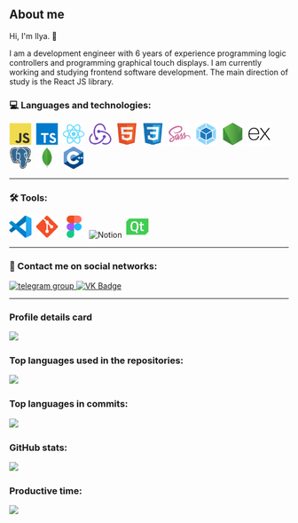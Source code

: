 ## About me
Hi, I'm Ilya. 👋

I am a development engineer with 6 years of experience programming logic controllers and programming graphical touch displays. I am currently working and studying frontend software development. The main direction of study is the React JS library.

### 💻 Languages and technologies:

<div>
  <img src="https://github.com/devicons/devicon/blob/master/icons/javascript/javascript-original.svg" title="javascript" alt="javascript" width="40" height="40"/>&nbsp
  <img src="https://github.com/devicons/devicon/blob/master/icons/typescript/typescript-original.svg" title="javascript" alt="javascript" width="40" height="40"/>&nbsp
  <img src="https://github.com/devicons/devicon/blob/master/icons/react/react-original.svg" title="reactjs" alt="reactjs" width="40" height="40"/>&nbsp
  <img src="https://github.com/devicons/devicon/blob/master/icons/redux/redux-original.svg" title="redux" alt="redux" width="40" height="40"/>&nbsp;
  <img src="https://github.com/devicons/devicon/blob/master/icons/html5/html5-original.svg" title="html5" alt="html5" width="40" height="40"/>&nbsp
  <img src="https://github.com/devicons/devicon/blob/master/icons/css3/css3-original.svg" title="css" alt="css" width="40" height="40"/>&nbsp
  <img src="https://github.com/devicons/devicon/blob/master/icons/sass/sass-original.svg" title="sass/scss" alt="sass/scss" width="40" height="40"/>&nbsp;
  <img src="https://github.com/devicons/devicon/blob/master/icons/webpack/webpack-original.svg" title="webpack" alt="webpack" width="40" height="40"/>&nbsp;
  <img src="https://github.com/devicons/devicon/blob/master/icons/nodejs/nodejs-original.svg" title="nodejs" alt="nodejs" width="40" height="40"/>&nbsp
  <img src="https://github.com/devicons/devicon/blob/master/icons/express/express-original.svg" title="express" alt="express" width="40" height="40"/>&nbsp
  <img src="https://github.com/devicons/devicon/blob/master/icons/postgresql/postgresql-original.svg" title="mongodb" alt="mongodb" width="40" height="40"/>&nbsp
  <img src="https://github.com/devicons/devicon/blob/master/icons/mongodb/mongodb-original.svg" title="mongodb" alt="mongodb" width="40" height="40"/>&nbsp
  <img src="https://github.com/devicons/devicon/blob/master/icons/cplusplus/cplusplus-original.svg" title="C" alt="C" width="40" height="40"/>&nbsp;
</div>

---

### 🛠 Tools:

<div>
  <img src="https://github.com/devicons/devicon/blob/master/icons/vscode/vscode-original.svg" title="figma" alt="figma" width="40" height="40"/>&nbsp;
  <img src="https://github.com/devicons/devicon/blob/master/icons/git/git-original.svg" title="figma" alt="figma" width="40" height="40"/>&nbsp;
  <img src="https://github.com/devicons/devicon/blob/master/icons/figma/figma-original.svg" title="figma" alt="figma" width="40" height="40"/>&nbsp;
  <img src="https://upload.wikimedia.org/wikipedia/commons/c/c2/Postman_%28software%29.png" title="Notion" alt="Notion" width="100" height="40"/>&nbsp;
  <img src="https://github.com/devicons/devicon/blob/master/icons/qt/qt-original.svg" title="figma" alt="figma" width="40" height="40"/>&nbsp;
</div>

---


### 🤝 Contact me on social networks:

  <div id="badges">
    <a href="https://t.me/ilya_f11" target="_blank">
      <img src="https://cdn-icons-png.flaticon.com/512/2111/2111646.png" width="40" height="40" alt="telegram group" />
    </a>
    <a href="https://vk.com/id37517750" target="_blank">
      <img src="https://cdn-icons-png.flaticon.com/512/145/145813.png" width="40" height="40" alt="VK Badge"/>
    </a>
  </div>

---
### Profile details card
![](http://github-profile-summary-cards.vercel.app/api/cards/profile-details?username=ilya-filatov-94&theme=nord_bright)
### Top languages used in the repositories:
![](http://github-profile-summary-cards.vercel.app/api/cards/repos-per-language?username=ilya-filatov-94&theme=nord_bright)
### Top languages in commits:
![](http://github-profile-summary-cards.vercel.app/api/cards/most-commit-language?username=ilya-filatov-94&theme=nord_bright)
### GitHub stats:
![](http://github-profile-summary-cards.vercel.app/api/cards/stats?username=ilya-filatov-94&theme=nord_bright&)
### Productive time:
![](http://github-profile-summary-cards.vercel.app/api/cards/productive-time?username=ilya-filatov-94&theme=nord_bright&utcOffset=8)
